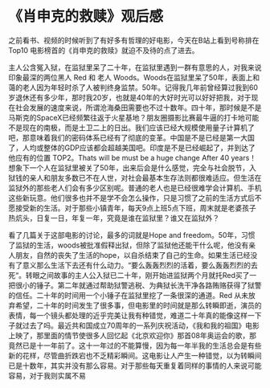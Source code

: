 # 《肖申克的救赎》观后感

之前看书、视频的时候听到了有好多有哲理的好电影，今天在B站上看到号称排在Top10 电影榜首的《肖申克的救赎》就迫不及待的点了进去。

主人公含冤入狱，在监狱里呆了二十年，在监狱里遇到一群有意思的人，对我来说印象最深的两位黑人 Red  和 老人 Woods。Woods在监狱里呆了50年，表面上和蔼的老人因为年轻时杀了人被判终身监禁。50年。记得我几年前曾经算过我到60岁退休还有多少年，那时我20岁，也就是40年的大好时光可以好好把我，对于现在社会发展的速度来说，所谓沧海桑田需要也不过十数年。四十年，那时候是不是马斯克的SpaceX已经频繁往返于火星基地？朋友圈摄影比赛最牛逼的打卡地可能不是现在的南极，而是土卫二上的日出。我们应该已经大规模使用量子计算机了吧，那意味着我们的密码体系已经有了彻底的变革。中国是不是已经是第一大国了，人均或整体的GDP应该都会超越美国吧。印度是不是已经崛起了，并到达了他应有的位置 TOP2。Thats will be must be a huge change After 40 years！想象下一个人在监狱里被关了50年，出来后会是什么感觉，完全与社会脱节，入狱钱的亲人和朋友多数已不在人世，对社会最基本生存法则都很难适应。但生活在监狱外的那些老人们会有多少区别呢。普通的老人也是已经很难学会计算机、手机这些新玩意。他们很多也并不是学不会怎么操作，只是习惯了之前的生活方式后不愿接受新的生活。对于那些小镇青年，每天9点上班5点下班，周末就是老婆孩子热炕头，日复一日，年复一年，究竟是谁在监狱里？谁又在监狱外？

看了几篇关于这部电影的讨论，最多的词就是Hope and freedom。50年，习惯了监狱的生活，woods被批准假释出狱，但除了监狱他还能干什么呢，他没有亲人朋友，自然的丧失了生活的hope，以自杀结束了自己的生命。如果生活已经没有了意义那么生活下去还有什么动力。“要么轰轰烈烈的活着，要么轰轰烈烈的去死“。转眼之间故事的主人公入狱已二十年，刚开始进监狱两个月就托Red买了一把很小的锤子。第二年就通过帮助狱警逃税、为典狱长洗干净各路贿赂获得了狱警的信任。二十年的时间用一个小锤子在监狱里挖了一条很深的通道。Red 从未放弃希望，二十年的时间发生了很多事，但电影里的时间就是那么转瞬即逝，演员的表情，每一个镜头都处理的近乎完美让我有种错觉，难道二十年真的能像这样一下子就过去了吗。最近共和国成立70周年的一系列庆祝活动，《我和我的祖国》电影上映了，那里面的情节使很多人回忆起《北京欢迎你》那首08年奥运会的歌，那竟然已是十一年前了。这十一年过的不能算慢，因为每一年半我的生活总会是有些新的花样，尽管曲折跌宕也不乏精彩瞬间。这电影让人产生一种错觉，以为转瞬间已是十数年，其实并没有那么容易。对于那些每天重复着同样的事情的人来说可能容易，对于我则实属不易
